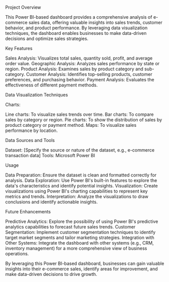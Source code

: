 Project Overview

This Power BI-based dashboard provides a comprehensive analysis of e-commerce sales data, offering valuable insights into sales trends, customer behavior, and product performance. By leveraging data visualization techniques, the dashboard enables businesses to make data-driven decisions and optimize sales strategies.

Key Features

Sales Analysis: Visualizes total sales, quantity sold, profit, and average order value.
Geographic Analysis: Analyzes sales performance by state or region.
Product Analysis: Examines sales by product category and sub-category.
Customer Analysis: Identifies top-selling products, customer preferences, and purchasing behavior.
Payment Analysis: Evaluates the effectiveness of different payment methods.

Data Visualization Techniques

Charts:

Line charts: To visualize sales trends over time.
Bar charts: To compare sales by category or region.
Pie charts: To show the distribution of sales by product category or payment method.
Maps: To visualize sales performance by location.

Data Sources and Tools

Dataset: [Specify the source or nature of the dataset, e.g., e-commerce transaction data]
Tools: Microsoft Power BI

Usage

Data Preparation: Ensure the dataset is clean and formatted correctly for analysis.
Data Exploration: Use Power BI's built-in features to explore the data's characteristics and identify potential insights.
Visualization: Create visualizations using Power BI's charting capabilities to represent key metrics and trends.
Interpretation: Analyze the visualizations to draw conclusions and identify actionable insights.

Future Enhancements

Predictive Analytics: Explore the possibility of using Power BI's predictive analytics capabilities to forecast future sales trends.
Customer Segmentation: Implement customer segmentation techniques to identify target market segments and tailor marketing strategies.
Integration with Other Systems: Integrate the dashboard with other systems (e.g., CRM, inventory management) for a more comprehensive view of business operations.

By leveraging this Power BI-based dashboard, businesses can gain valuable insights into their e-commerce sales, identify areas for improvement, and make data-driven decisions to drive growth.
